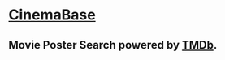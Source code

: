 # [CinemaBase](http://larrywu.com/cinemabase/)

## Movie Poster Search powered by [TMDb](http://www.themoviedb.org/).